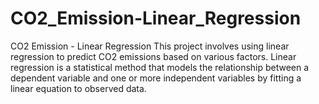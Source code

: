 # CO2_Emission-Linear_Regression
CO2 Emission - Linear Regression  This project involves using linear regression to predict CO2 emissions based on various factors. Linear regression is a statistical method that models the relationship between a dependent variable and one or more independent variables by fitting a linear equation to observed data.
